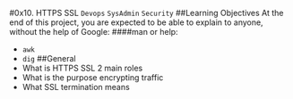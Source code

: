 #0x10. HTTPS SSL
`Devops` `SysAdmin` `Security`
##Learning Objectives
At the end of this project, you are expected to be able to explain to anyone, without the help of Google:
####man or help:
- `awk`
- `dig`
##General
- What is HTTPS SSL 2 main roles
- What is the purpose encrypting traffic
- What SSL termination means
